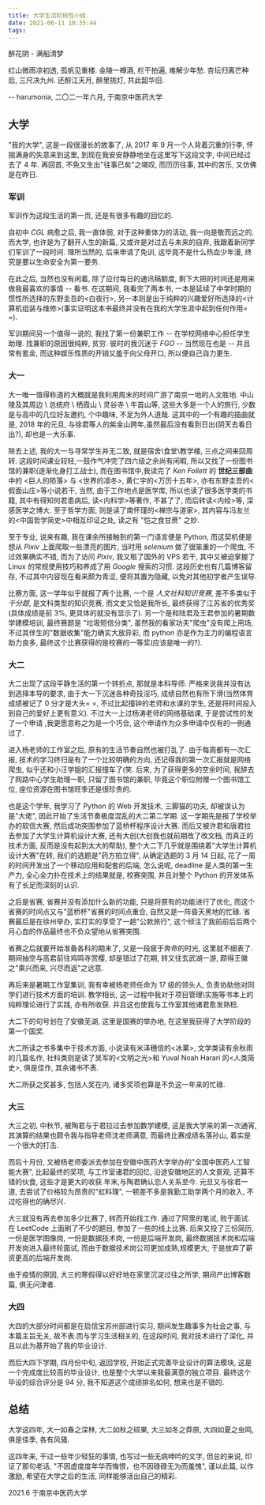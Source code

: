 ```yaml
---
title: 大学生活阶段性小结
date: 2021-06-11 10:35:44
tags:
---
```


醉花阴 - 满船清梦

红山微雨凉初透, 孤帆见重楼. 金陵一樽酒, 栏干拍遍, 难解少年愁.
杏坛归离芒种后, 三尺决九州. 还酹江天月, 醉里挑灯, 共此韶华旧.

-- harumonia, 二〇二一年六月, 于南京中医药大学

<!-- more -->

## 大学

"我的大学", 这是一段很漫长的故事了, 从 2017 年 9 月一个人背着沉重的行李, 怀揣满身的失意来到这里, 到现在我安安静静地坐在这里写下这段文字, 中间已经过去了 4 年. 再回首, 不免又生出"往事已矣"之嗟叹, 而历历往事, 其中的苦乐, 又仿佛是在昨日.

### 军训

军训作为这段生活的第一页, 还是有很多有趣的回忆的.

自初中 _CGL_ 病愈之后, 我一直体弱, 对于这种重体力的活动, 我一向是敬而远之的. 而大学, 也许是为了翻开人生的新篇, 又或许是对过去与未来的自弃, 我跟着新同学们军训了一段时间. 理所当然的, 后来申请了免训, 这毕竟不是什么热血少年漫, 终究是要以生命安全为第一要务.

在此之后, 当然也没有闲着, 除了应付每日的通讯稿额度, 剩下大把的时间还是用来做我最喜欢的事情 -- 看书. 在这期间, 我看完了两本书, 一本是延续了中学时期的惯性所选择的东野圭吾的<白夜行>, 另一本则是出于纯粹的兴趣爱好所选择的<计算机组装与维修>(事实证明这本书最终并没有在我的大学生涯中起到任何作用= =).

军训期间另一个值得一说的, 我找了第一份兼职工作 -- 在学校网络中心担任学生助理. 找兼职的原因很纯粹, 贫穷. 彼时的我沉迷于 _FGO_ -- 当然现在也是 -- 并且常有氪金, 而这种娱乐性质的开销又羞于向父母开口, 所以便自己自力更生.

### 大一

大一唯一值得称道的大概就是我利用周末的时间广游了南京一地的人文胜地. 中山陵及其周边 \ 总统府 \ 栖霞山 \ 灵谷寺 \ 牛首山等, 这些大多是一个人的旅行, 少数是与高中的几位好友邀约, 个中趣味, 不足为外人道哉. 这其中的一个有趣的插曲就是, 2018 年的元旦, 与徐君等人的紫金山跨年,虽然最后没有看到日出(阴天去看日出?), 却也是一大乐事.

除去上述, 我的大一与寻常学生并无二致, 就是宿舍\食堂\教学楼, 三点之间来回周转. 这段时间课业较轻,一鼓作气冲完了四六级之余尚有闲暇, 所以又找了一份图书馆的兼职(逐渐化身打工战士), 而在图书馆中,我读完了 _Ken Follett_ 的 **世纪三部曲** 中的 <巨人的陨落> 与 <世界的凛冬>, 黄仁宇的<万历十五年>, 亦有东野圭吾的<假面山庄>等小说若干, 当然, 由于工作地点是医学库, 所以也读了很多医学类的书籍, 其中有得知何君患病后, 读<内科学>等著作, 不甚了了, 而后转读<内经>等, 深感医学之博大. 至于哲学方面, 则是读了南怀瑾的<禅宗与道家>, 其内容与冯友兰的<中国哲学简史>中相互印证之处, 读之有 "恺之食甘蔗" 之妙.

至于专业, 说来有趣, 我在课余所接触到的第一门语言便是 Python, 而这契机便是想从 _Pixiv_ 上面爬取一些漂亮的图片, 当时用 _selenium_ 做了很笨重的一个爬虫, 不过效果确实不错, 而为了访问 _Pixiv_, 我又租了国外的 VPS 若干, 其中又被迫掌握了 Linux 的常规使用技巧和养成了用 _Google_ 搜索的习惯. 这段历史也有几篇博客留存, 不过其中内容现在看来颇为青涩, 便将其置为隐藏, 以免对其他初学者产生误导.

比赛方面, 这一学年似乎就报了两个比赛, 一个是 _人文社科知识竞赛_, 差不多类似于 _千分题_, 是文科类型的知识竞赛, 而文史又恰是我所长, 最终获得了江苏省的优秀奖(具体成绩是前 3%, 更具体的就没有显示了). 另一个是和陆君及王君参加的暑期数学建模培训, 最终赛题是 "垃圾短信分类", 虽然我的看家功夫"爬虫"没有爬上用场, 不过其伴生的"数据收集"能力确实大放异彩, 而 python 亦是作为主力的编程语言助力良多, 最终这个比赛获得的是校赛的一等奖(应该是唯一的?).

### 大二

大二出现了这段平静生活的第一个转折点, 那就是本科导师. 严格来说我并没有达到选择本导的要求, 由于大一下沉迷各种奇技淫巧, 成绩自然也有所下滑(当然体育成绩被记了 0 分才是大头= =, 不过比起撞钟的老师和水课的学生, 还是将时间投入到自己的爱好上更有意义). 不过大一上过杨涛老师的网络基础课, 于是尝试性的发了一个申请 ,我更愿意称之为是一个巧合, 这个申请作为众多申请中仅有的一例通过了.

进入杨老师的工作室之后, 原有的生活节奏自然也被打乱了. 由于每周都有一次汇报, 技术的学习终归是有了一个比较明确的方向, 还记得我的第一次汇报就是网络爬虫, 似乎还和小汪学姐的汇报撞车了(笑. 后来, 为了获得更多的空余时间, 我辞去了网路中心学生助理一职, 只留了图书馆的兼职, 毕竟这个职位附赠一个图书馆工位, 座位资源在图书馆旺季还是很珍贵的.

也是这个学年, 我学习了 Python 的 Web 开发技术, 三脚猫的功夫, 却被误认为是"大佬", 因此开始了生活节奏极度混乱的大二第二学期. 这一学期先是报了学校举办的软信大赛, 然后成功突围参加了蓝桥杯程序设计大赛. 而后又被许君和唐君拉去参加了大学生计算机设计大赛, 还有大创(大创我也就前期改了改文档, 而真正的技术方面, 反而是没有起到太大的帮助), 整个大二下几乎就是围绕着"大学生计算机设计大赛"在转, 我们的选题是"药方拍立得", 从确定选题的 3 月 14 日起, 花了一周的时间开发出了一个移动应用和配套的后端, 怎么说呢, deadline 是人类的第一生产力, 全心全力扑在技术上的结果就是, 校赛突围, 并且对整个 Python 的开发体系有了长足而深刻的认识.

之后是省赛, 省赛并没有添加什么新的功能, 只是将原有的功能进行了优化, 而这个省赛的时间点又与"蓝桥杯"省赛的时间点重合, 自然又是一阵昏天黑地的忙碌. 省赛最后是在徐州举办, 实打实的享受了一趟"公款旅行", 这个倾注了我前前后后两个月心血的作品最终也不负众望地从省赛突围.

省赛之后就要开始准备各科的期末了, 又是一段疲于奔命的时光, 这里就不细表了. 期间抽空与高君前往鸡鸣寺赏樱, 却是错过了花期, 转又往玄武湖一游, 颇得王徽之"乘兴而来, 兴尽而返"之远意.

再后来是暑期工作室集训, 我有幸被杨老师任命为 17 级的领头人, 负责协助他对同学们进行技术方面的培训. 教学相长, 这一过程中我对于项目管理\实施等书本上的纯粹理论进行了实践, 亦有所收获. 并且这也使我与工作室其他诸君愈发熟稔.

大二下的句号划在了安徽芜湖, 这里是国赛的举办地, 在这里我获得了大学阶段的第一个国奖.

大二所读之书多集中于技术方面, 小说读有米泽穗信的<冰菓>, 文学类读有余秋雨的几篇名作, 社科类则是读了吴军的<文明之光>和 Yuval Noah Harari 的<人类简史>, 俱是佳作, 其余诸书不表.

大二所获之奖甚多, 包括人奖在内, 诸多奖项也算是不负这一年来的忙碌.

### 大三

大三之初, 中秋节, 被陶君与于君拉过去参加数学建模, 这是我大学来的第一次通宵, 其演算的结果也颇令我与指导老师沈老师满意, 而最终比赛成绩名落孙山, 着实是一个很大的打击.

而后十月份, 又被杨老师委派去参加在安徽中医药大学举办的"全国中医药人工智能大赛", 比起最终的奖项, 与工作室诸君的回忆, 沿途安徽地区的人文景观, 还算不错的伙食, 这些才是更大的收获.年末,与陶君确认恋人关系至今. 元旦又与徐君一道, 去尝试了价格较为昂贵的"虹料理", 一顿差不多是我勤工助学两个月的收入, 不过吃得也的确尽兴.

大三就没有再去参加多少比赛了, 转而开始找工作. 通过了阿里的笔试, 败于面试. 在 LeetCode 上面刷了不少的题目, 参加了一些的线上比赛. 后来又投了三份简历, 一份是医学图像岗, 一份是数据技术岗, 一份是后端开发岗, 最终数据技术岗和后端开发岗进入最终轮面试, 而由于数据技术岗公司更加成熟,规模更大, 于是放弃了薪资更高的后端开发岗.

由于疫情的原因, 大三的寒假得以好好地在家里沉淀过往之所学, 期间产出博客数篇, 俱无问津者.

### 大四

大四的大部分时间都是在启信宝苏州部进行实习, 期间发生趣事多为社会之事, 与本篇主旨无关, 故不表.而与学习生活相关的, 在这段时间, 我对技术进行了深化, 并且以此为基开始了我的毕业设计.

而后大四下学期, 四月份中旬, 返回学校, 开始正式完善毕业设计的算法模块, 这是一个完成度比较高的毕业设计, 也是整个大学以来我最满意的独立项目. 最终这个毕设的综合评分是 94 分, 我不知道这个成绩排名如何, 想来也是不错的.

## 总结

大学这四年, 大一如春之深林, 大二如秋之硕果, 大三如冬之莽原, 大四如夏之虫鸣, 俱是佳季, 各有风骚.

这四年来, 干过一些年少轻狂的事情, 也写过一些无病呻吟的文字, 但总的来说, 印证了那句老话, "不因虚度度年华而悔恨，也不因碌碌无为而羞愧", 谨以此篇, 以作激励, 希望在大学之后的生活, 同样能够活出自己的精彩.

2021.6 于南京中医药大学

